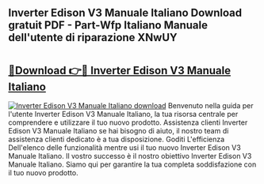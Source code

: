 ## Inverter Edison V3 Manuale Italiano Download gratuit PDF - Part-Wfp Italiano Manuale dell'utente di riparazione XNwUY

# <h2><a href="http://df9uvj9.blite.top/?on=Inverter+Edison+V3+Manuale+Italiano">🔗Download 👉🔴 Inverter Edison V3 Manuale Italiano</a></h2>

[![Inverter Edison V3 Manuale Italiano download](https://i.imgur.com/lujVjoI.png)](http://df9uvj9.blite.top/?on=Inverter+Edison+V3+Manuale+Italiano)
Benvenuto nella guida per l'utente Inverter Edison V3 Manuale Italiano, la tua risorsa centrale per comprendere e utilizzare il tuo nuovo prodotto. Assistenza clienti Inverter Edison V3 Manuale Italiano se hai bisogno di aiuto, il nostro team di assistenza clienti dedicato è a tua disposizione. Goditi L'efficienza Dell'elenco delle funzionalità mentre usi il tuo nuovo Inverter Edison V3 Manuale Italiano. Il vostro successo è il nostro obiettivo Inverter Edison V3 Manuale Italiano. Siamo qui per garantire la tua completa soddisfazione con il tuo nuovo prodotto.
